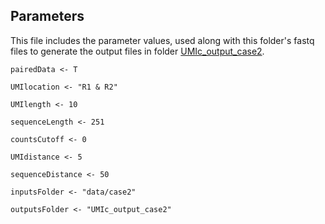 ## Parameters

This file includes the parameter values, used along with this folder's fastq files to generate the output files in folder [UMIc_output_case2](https://github.com/BiodataAnalysisGroup/UMIc/tree/master/outputs/UMIc_output_case2).

```
pairedData <- T

UMIlocation <- "R1 & R2"

UMIlength <- 10

sequenceLength <- 251

countsCutoff <- 0

UMIdistance <- 5

sequenceDistance <- 50

inputsFolder <- "data/case2"

outputsFolder <- "UMIc_output_case2"
```
